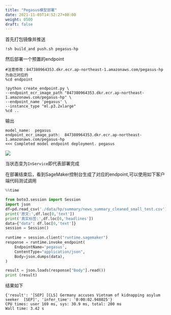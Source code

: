 ```yaml
---
title: "Pegasus模型部署"
date: 2021-11-05T14:52:27+08:00
weight: 0500
draft: false
---
```



首先打包镜像并推送

```
!sh build_and push.sh pegasus-hp
```
然后部署一个预置的endpoint



```shell script
#注意修改：847380964353.dkr.ecr.ap-northeast-1.amazonaws.com/pegasus-hp为自己对应的
%cd endpoint

!python create_endpoint.py \
--endpoint_ecr_image_path "847380964353.dkr.ecr.ap-northeast-1.amazonaws.com/pegasus-hp" \
--endpoint_name 'pegasus' \
--instance_type "ml.p3.2xlarge"
%cd ..
```
输出
```
model_name:  pegasus
endpoint_ecr_image_path:  847380964353.dkr.ecr.ap-northeast-1.amazonaws.com/pegasus-hp
<<< Completed model endpoint deployment. pegasus
```

![](../pics/02pegasus/14.png)

当状态变为`InService`即代表部署完成

在部署结束后，看到SageMaker控制台生成了对应的endpoint,可以使用如下客户端代码测试调用

```python
%%time 

from boto3.session import Session
import json
df=pd.read_csv('./data/hp/summary/news_summary_cleaned_small_test.csv')
print('原文:',df.loc[0,'text'])
print('真实标签:',df.loc[0,'headlines'])
data={"data": df.loc[0,'text']}
session = Session()
    
runtime = session.client("runtime.sagemaker")
response = runtime.invoke_endpoint(
    EndpointName='pegasus',
    ContentType="application/json",
    Body=json.dumps(data),
)

result = json.loads(response["Body"].read())
print (result)
```

结果如下
```
{'result': '[SEP] [CLS] Germany accuses Vietnam of kidnapping asylum seeker  [SEP]', 'infer_time': '0:00:02.948025'}
CPU times: user 169 ms, sys: 30.9 ms, total: 200 ms
Wall time: 3.42 s

```

